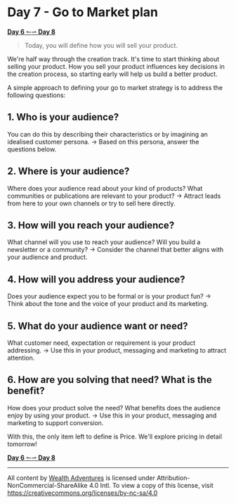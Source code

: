 # Day 7 - Go to Market plan

[**Day 6** ↼](21Q1_Day6.md)[⇀ **Day 8**](21Q1_Day8.md)

> Today, you will define how you will sell your product.

We're half way through the creation track. It's time to start thinking about selling your product. How you sell your product influences key decisions in the creation process, so starting early will help us build a better product.

A simple approach to defining your go to market strategy is to address the following questions:

## 1. Who is your audience?

  You can do this by describing their characteristics or by imagining an idealised customer persona.
  -> Based on this persona, answer the questions below.

## 2. Where is your audience?

  Where does your audience read about your kind of products? What communities or publications are relevant to your product?
  -> Attract leads from here to your own channels or try to sell here directly.

## 3. How will you reach your audience?

  What channel will you use to reach your audience? Will you build a newsletter or a community?
  -> Consider the channel that better aligns with your audience and product.

## 4. How will you address your audience?

  Does your audience expect you to be formal or is your product fun?
  -> Think about the tone and the voice of your product and its marketing.

## 5. What do your audience want or need?

  What customer need, expectation or requirement is your product addressing.
  -> Use this in your product, messaging and marketing to attract attention.

## 6. How are you solving that need? What is the benefit?

  How does your product solve the need? What benefits does the audience enjoy by using your product.
  -> Use this in your product, messaging and marketing to support conversion.

With this, the only item left to define is Price. We'll explore pricing in detail tomorrow!

[**Day 6** ↼](21Q1_Day6.md)[⇀ **Day 8**](21Q1_Day8.md)

---

All content by [Wealth Adventures](https://wealthadventures.org) is licensed under Attribution-NonCommercial-ShareAlike 4.0 Intl. To view a copy of this license, visit <https://creativecommons.org/licenses/by-nc-sa/4.0>
